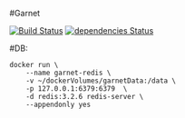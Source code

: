 #Garnet

[![Build Status](https://travis-ci.org/julesGoullee/garnet.png)](https://travis-ci.org/julesGoullee/garnet)
[![dependencies Status](https://david-dm.org/julesGoullee/garnet.svg)](https://david-dm.org/julesGoullee/garnet#info=dependencies&view=table)

#DB:
```
docker run \
    --name garnet-redis \
    -v ~/dockerVolumes/garnetData:/data \
    -p 127.0.0.1:6379:6379  \
    -d redis:3.2.6 redis-server \
    --appendonly yes
```
